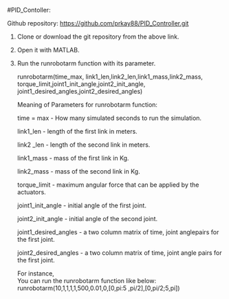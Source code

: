 #PID_Contoller:


Github repository: https://github.com/prkay88/PID_Controller.git

1. Clone or download the git repository from the above link.
2. Open it with MATLAB.
3. Run the runrobotarm function with its parameter. 
   
    runrobotarm(time_max, link1_len,link2_len,link1_mass,link2_mass, torque_limit,joint1_init_angle,joint2_init_angle, joint1_desired_angles,joint2_desired_angles)
     
    Meaning of Parameters for runrobotarm function: 

    time = max - How many simulated seconds to run the simulation.

    link1_len - length of the first link in meters.

    link2 _len - length of the second link in meters.

    link1_mass - mass of the first link in Kg.

    link2_mass - mass of the second link in Kg.

    torque_limit - maximum angular force that can be applied by the actuators.

    joint1_init_angle - initial angle of the first joint.

    joint2_init_angle - initial angle of the second joint.

    joint1_desired_angles - a two column matrix of time, joint anglepairs for the first joint.

    joint2_desired_angles - a two column matrix of time, joint angle pairs for the first joint.

    For instance,  
    You can run the runrobotarm function like below:
    runrobotarm(10,1,1,1,1,500,0.01,0,[0,pi:5 ,pi/2],[0,pi/2;5,pi])